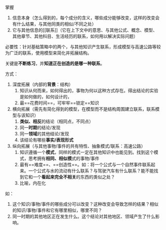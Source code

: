 掌握
1. 信息本身（怎么得到的，每个成分的含义，哪些成分能够改变，这样的改变会有什么结果，与其他同类的相似/不同之处）
2. 它与其他信息的[[联系]]（它在上下文中的意思、与其他公式、概念、模型、其他章节、其他科目、生活经历的联系，如何用以解决实际问题）

必要性：针对基础策略中的两个，与其他知识产生联系，形成模型与高速公路等较为广泛的联系，使用模型来简化并拓展结构。

关键是**不断练习**，并**知道正在创造的是哪一种联系**。

方式：
1. 深度拓展（内部的**背景**：结构）
	1. 知识从何而来，如何得出的，事物为何以这种方式存在。得出结论的实验是如何做的，如何设计的，
	2. 最==花费时间==，可牢牢==锁定==知识
2. 横向拓展（需先有简化得到的模型，在模型而不是结构周围建立联系，联系模型与该知识）
	1. **类似、相反**的结论（相同点，不同点）
	2. 同一**时期**的结论/发现
	3. 同一**领域**的其他结论/发现
	4. 该结论有哪些**事实/表现形式**
3. 纵向拓展（与其他事物/事件的共有特性、抽象模式/联系：高速公路）
	1. 知识遵循一个**模式**，同样的模式一定在其他知识中也能见到。找到这个模式，思考拥有**相同、相似模**式的事物/事件
	2. 最有==难度==、==创造性==。如：将一个公式与一个自然事件联系起来。一个公式与水的流动有什么联系？与驾驶汽车有什么联系？能不能找到它和一个**看起来完全不相关**的东西的类似之处？
	3. 比喻，内在化

如：
1. 这个知识/事物/事件的哪些成分可以改变？这种改变会导致怎样的结果？相似的知识/事物/事件和它有哪里相似，哪里不同？
2. 同一时期的其他地区正在发生什么。这个结论对其他地区、领域产生了什么影响。